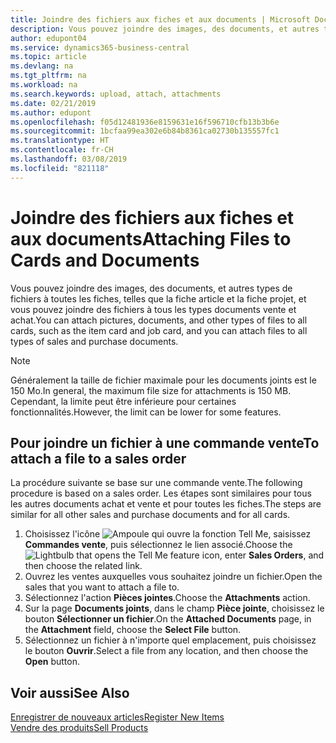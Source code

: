 ```yaml
---
title: Joindre des fichiers aux fiches et aux documents | Microsoft Docs
description: Vous pouvez joindre des images, des documents, et autres types de fichiers à toutes les fiches et à tous les types documents vente et achat.
author: edupont04
ms.service: dynamics365-business-central
ms.topic: article
ms.devlang: na
ms.tgt_pltfrm: na
ms.workload: na
ms.search.keywords: upload, attach, attachments
ms.date: 02/21/2019
ms.author: edupont
ms.openlocfilehash: f05d12481936e8159631e16f596710cfb13b3b6e
ms.sourcegitcommit: 1bcfaa99ea302e6b84b8361ca02730b135557fc1
ms.translationtype: HT
ms.contentlocale: fr-CH
ms.lasthandoff: 03/08/2019
ms.locfileid: "821118"
---
```

# <a name="attaching-files-to-cards-and-documents"></a><span data-ttu-id="621c3-103">Joindre des fichiers aux fiches et aux documents</span><span class="sxs-lookup"><span data-stu-id="621c3-103">Attaching Files to Cards and Documents</span></span>
<span data-ttu-id="621c3-104">Vous pouvez joindre des images, des documents, et autres types de fichiers à toutes les fiches, telles que la fiche article et la fiche projet, et vous pouvez joindre des fichiers à tous les types documents vente et achat.</span><span class="sxs-lookup"><span data-stu-id="621c3-104">You can attach pictures, documents, and other types of files to all cards, such as the item card and job card, and you can attach files to all types of sales and purchase documents.</span></span>

> [!Note]
> <span data-ttu-id="621c3-105">Généralement la taille de fichier maximale pour les documents joints est le 150 Mo.</span><span class="sxs-lookup"><span data-stu-id="621c3-105">In general, the maximum file size for attachments is 150 MB.</span></span> <span data-ttu-id="621c3-106">Cependant, la limite peut être inférieure pour certaines fonctionnalités.</span><span class="sxs-lookup"><span data-stu-id="621c3-106">However, the limit can be lower for some features.</span></span> 

## <a name="to-attach-a-file-to-a-sales-order"></a><span data-ttu-id="621c3-107">Pour joindre un fichier à une commande vente</span><span class="sxs-lookup"><span data-stu-id="621c3-107">To attach a file to a sales order</span></span>
<span data-ttu-id="621c3-108">La procédure suivante se base sur une commande vente.</span><span class="sxs-lookup"><span data-stu-id="621c3-108">The following procedure is based on a sales order.</span></span> <span data-ttu-id="621c3-109">Les étapes sont similaires pour tous les autres documents achat et vente et pour toutes les fiches.</span><span class="sxs-lookup"><span data-stu-id="621c3-109">The steps are similar for all other sales and purchase documents and for all cards.</span></span>

1. <span data-ttu-id="621c3-110">Choisissez l'icône ![Ampoule qui ouvre la fonction Tell Me](media/ui-search/search_small.png "Dites-moi ce que vous voulez faire"), saisissez **Commandes vente**, puis sélectionnez le lien associé.</span><span class="sxs-lookup"><span data-stu-id="621c3-110">Choose the ![Lightbulb that opens the Tell Me feature](media/ui-search/search_small.png "Tell me what you want to do") icon, enter **Sales Orders**, and then choose the related link.</span></span>
2. <span data-ttu-id="621c3-111">Ouvrez les ventes auxquelles vous souhaitez joindre un fichier.</span><span class="sxs-lookup"><span data-stu-id="621c3-111">Open the sales that you want to attach a file to.</span></span>
3. <span data-ttu-id="621c3-112">Sélectionnez l'action **Pièces jointes**.</span><span class="sxs-lookup"><span data-stu-id="621c3-112">Choose the **Attachments** action.</span></span>
4. <span data-ttu-id="621c3-113">Sur la page **Documents joints**, dans le champ **Pièce jointe**, choisissez le bouton **Sélectionner un fichier**.</span><span class="sxs-lookup"><span data-stu-id="621c3-113">On the **Attached Documents** page, in the **Attachment** field, choose the **Select File** button.</span></span>
5. <span data-ttu-id="621c3-114">Sélectionnez un fichier à n'importe quel emplacement, puis choisissez le bouton **Ouvrir**.</span><span class="sxs-lookup"><span data-stu-id="621c3-114">Select a file from any location, and then choose the **Open** button.</span></span>

## <a name="see-also"></a><span data-ttu-id="621c3-115">Voir aussi</span><span class="sxs-lookup"><span data-stu-id="621c3-115">See Also</span></span>
[<span data-ttu-id="621c3-116">Enregistrer de nouveaux articles</span><span class="sxs-lookup"><span data-stu-id="621c3-116">Register New Items</span></span>](inventory-how-register-new-items.md)  
[<span data-ttu-id="621c3-117">Vendre des produits</span><span class="sxs-lookup"><span data-stu-id="621c3-117">Sell Products</span></span>](sales-how-sell-products.md)
